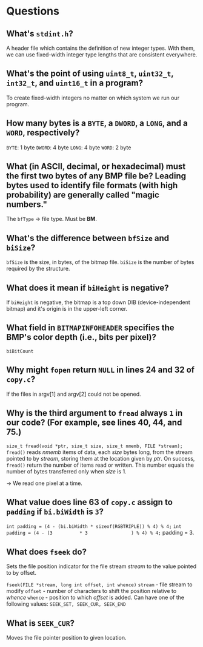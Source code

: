 # Questions

## What's `stdint.h`?

A header file which contains the definition of new integer types. With them, we can use fixed-width integer type lengths that are consistent everywhere.

## What's the point of using `uint8_t`, `uint32_t`, `int32_t`, and `uint16_t` in a program?

To create fixed-width integers no matter on which system we run our program.

## How many bytes is a `BYTE`, a `DWORD`, a `LONG`, and a `WORD`, respectively?

`BYTE`: 1 byte
`DWORD`: 4 byte
`LONG`: 4 byte
`WORD`: 2 byte

## What (in ASCII, decimal, or hexadecimal) must the first two bytes of any BMP file be? Leading bytes used to identify file formats (with high probability) are generally called "magic numbers."

The `bfType` -> file type. Must be **BM**. 

## What's the difference between `bfSize` and `biSize`?

`bfSize` is the size, in bytes, of the bitmap file.
`biSize` is the number of bytes required by the structure.

## What does it mean if `biHeight` is negative?

If `biHeight` is negative, the bitmap is a top down DIB (device-independent bitmap) and it's origin is in the upper-left corner.

## What field in `BITMAPINFOHEADER` specifies the BMP's color depth (i.e., bits per pixel)?

`biBitCount`

## Why might `fopen` return `NULL` in lines 24 and 32 of `copy.c`?

If the files in argv[1] and argv[2] could not be opened.

## Why is the third argument to `fread` always `1` in our code? (For example, see lines 40, 44, and 75.)

`size_t fread(void *ptr, size_t size, size_t nmemb, FILE *stream);`
`fread()` reads _nmemb_ items of data, each _size_ bytes long, from the stream pointed to by _stream_, storing them at the location given by _ptr_.
On success, `fread()` return the number of items read or written. This number equals the number of bytes transferred only when _size_ is 1.

-> We read one pixel at a time.

## What value does line 63 of `copy.c` assign to `padding` if `bi.biWidth` is `3`?

`int padding = (4 - (bi.biWidth * sizeof(RGBTRIPLE)) % 4) % 4;`
`int padding = (4 - (3          * 3                ) % 4) % 4;`
padding = 3.

## What does `fseek` do?

Sets the file position indicator for the file stream _stream_ to the value pointed to by offset.

`fseek(FILE *stream, long int offset, int whence)`
`stream` - file stream to modify
`offset` - number of characters to shift the position relative to _whence_
`whence` - position to which _offset_ is added. Can have one of the following values: `SEEK_SET, SEEK_CUR, SEEK_END`

## What is `SEEK_CUR`?

Moves the file pointer position to given location.

